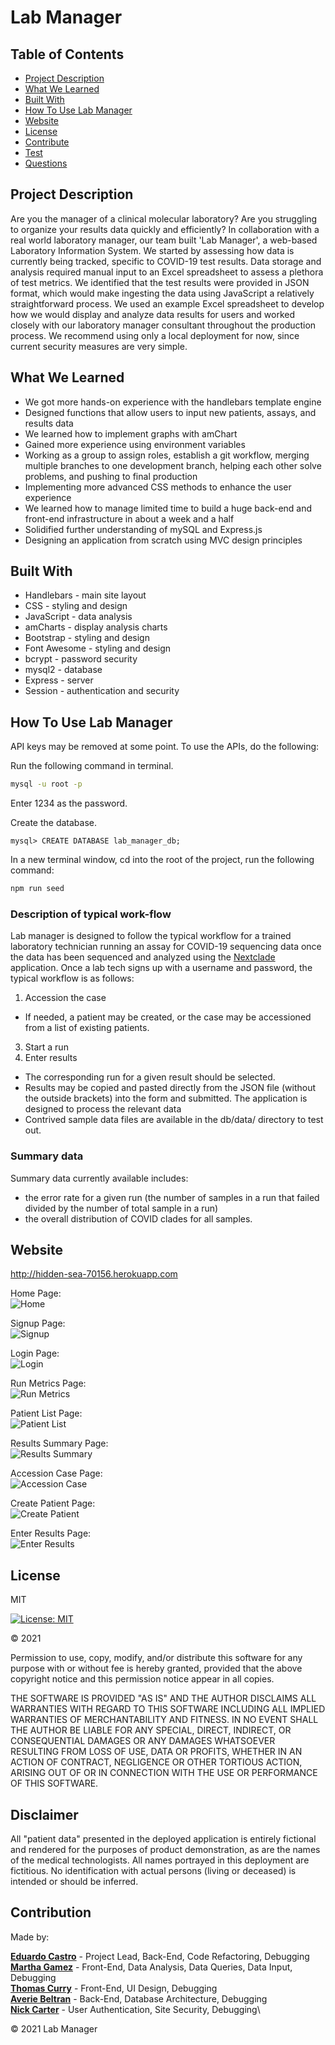# Lab Manager

## Table of Contents

- [Project Description](#project-description)
- [What We Learned](#what-we-learned)
- [Built With](#built-with)
- [How To Use Lab Manager](#how-to-use-lab-manager)
- [Website](#website)
- [License](#license)
- [Contribute](#contribute)
- [Test](#test)
- [Questions](#questions)

## Project Description

Are you the manager of a clinical molecular laboratory? Are you struggling to organize your results data quickly and efficiently? In collaboration with a real world laboratory manager, our team built 'Lab Manager', a web-based Laboratory Information System. We started by assessing how data is currently being tracked, specific to COVID-19 test results. Data storage and analysis required manual input to an Excel spreadsheet to assess a plethora of test metrics. We identified that the test results were provided in JSON format, which would make ingesting the data using JavaScript a relatively straightforward process. We used an example Excel spreadsheet to develop how we would display and analyze data results for users and worked closely with our laboratory manager consultant throughout the production process. We recommend using only a local deployment for now, since current security measures are very simple.

## What We Learned

- We got more hands-on experience with the handlebars template engine
- Designed functions that allow users to input new patients, assays, and results data
- We learned how to implement graphs with amChart
- Gained more experience using environment variables
- Working as a group to assign roles, establish a git workflow, merging multiple branches to one development branch, helping each other solve problems, and pushing to final production
- Implementing more advanced CSS methods to enhance the user experience
- We learned how to manage limited time to build a huge back-end and front-end infrastructure in about a week and a half
- Solidified further understanding of mySQL and Express.js
- Designing an application from scratch using MVC design principles

## Built With

- Handlebars - main site layout
- CSS - styling and design
- JavaScript - data analysis
- amCharts - display analysis charts
- Bootstrap - styling and design
- Font Awesome - styling and design
- bcrypt - password security
- mysql2 - database
- Express - server
- Session - authentication and security

## How To Use Lab Manager

API keys may be removed at some point. To use the APIs, do the following:

Run the following command in terminal.

```bash
mysql -u root -p
```

Enter 1234 as the password.

Create the database.

```mysql
mysql> CREATE DATABASE lab_manager_db;
```

In a new terminal window, cd into the root of the project, run the following command:

```bash
npm run seed
```
### Description of typical work-flow
Lab manager is designed to follow the typical workflow for a trained laboratory technician running an assay for COVID-19 sequencing data once the data has been sequenced and analyzed using the [Nextclade](https://clades.nextstrain.org/) application. Once a lab tech signs up with a username and password, the typical workflow is as follows:
1. Accession the case
- If needed, a patient may be created, or the case may be accessioned from a list of existing patients.  
3. Start a run
4. Enter results
- The corresponding run for a given result should be selected.
- Results may be copied and pasted directly from the JSON file (without the outside brackets) into the form and submitted. The application is designed to process the relevant data
- Contrived sample data files are available in the db/data/ directory to test out. 

### Summary data
Summary data currently available includes:
- the error rate for a given run (the number of samples in a run that failed divided by the number of total sample in a run)
- the overall distribution of COVID clades for all samples. 

## Website

http://hidden-sea-70156.herokuapp.com

Home Page:\
![Home](https://user-images.githubusercontent.com/73920328/114252740-7564f380-996c-11eb-9aeb-12da954bc6a9.png)

Signup Page:\
![Signup](https://user-images.githubusercontent.com/73920328/114252772-9a596680-996c-11eb-86fc-453e670e8f26.png)

Login Page:\
![Login](https://user-images.githubusercontent.com/73920328/114253074-215b0e80-996e-11eb-839a-f5bc06525000.png)

Run Metrics Page:\
![Run Metrics](https://user-images.githubusercontent.com/73920328/114252818-d096e600-996c-11eb-83c6-991600fae48d.png)

Patient List Page:\
![Patient List](https://user-images.githubusercontent.com/73920328/114252838-e86e6a00-996c-11eb-815f-000b8fe19f8c.png)

Results Summary Page:\
![Results Summary](https://user-images.githubusercontent.com/73920328/114252858-02a84800-996d-11eb-9d02-fdad923b3137.png)

Accession Case Page:\
![Accession Case](https://user-images.githubusercontent.com/73920328/114252901-4438f300-996d-11eb-87f9-83f8c73410eb.png)

Create Patient Page:\
![Create Patient](https://user-images.githubusercontent.com/73920328/114252930-6cc0ed00-996d-11eb-9ee1-ee43bca3a86c.png)

Enter Results Page:\
![Enter Results](https://user-images.githubusercontent.com/73920328/114252953-8b26e880-996d-11eb-886e-405e3c161ad1.png)

## License

MIT

[![License: MIT](https://img.shields.io/badge/License-MIT-yellow.svg)](https://opensource.org/licenses/MIT)

&copy; 2021

Permission to use, copy, modify, and/or distribute this software for any purpose with or without fee is hereby granted, provided that the above copyright notice and this permission notice appear in all copies.

THE SOFTWARE IS PROVIDED "AS IS" AND THE AUTHOR DISCLAIMS ALL WARRANTIES WITH REGARD TO THIS SOFTWARE INCLUDING ALL IMPLIED WARRANTIES OF MERCHANTABILITY AND FITNESS. IN NO EVENT SHALL THE AUTHOR BE LIABLE FOR ANY SPECIAL, DIRECT, INDIRECT, OR CONSEQUENTIAL DAMAGES OR ANY DAMAGES WHATSOEVER RESULTING FROM LOSS OF USE, DATA OR PROFITS, WHETHER IN AN ACTION OF CONTRACT, NEGLIGENCE OR OTHER TORTIOUS ACTION, ARISING OUT OF OR IN CONNECTION WITH THE USE OR PERFORMANCE OF THIS SOFTWARE.

## Disclaimer
All "patient data" presented in the deployed application is entirely fictional and rendered for the purposes of product demonstration, as are the names of the medical technologists. All names portrayed in this deployment are fictitious. No identification with actual persons (living or deceased) is intended or should be inferred. 

## Contribution

Made by:

**[Eduardo Castro](https://github.com/mambru82)** - Project Lead, Back-End, Code Refactoring, Debugging\
**[Martha Gamez](https://github.com/marth121)** - Front-End, Data Analysis, Data Queries, Data Input, Debugging\
**[Thomas Curry](https://github.com/curryduz)** - Front-End, UI Design, Debugging\
**[Averie Beltran](https://github.com/averiebeltran)** - Back-End, Database Architecture, Debugging\
**[Nick Carter](https://github.com/NickolausCarter)** - User Authentication, Site Security, Debugging\

&copy; 2021 Lab Manager
